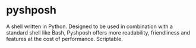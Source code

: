 # pyshposh
A shell written in Python. Designed to be used in combination with a standard shell like Bash, Pyshposh offers more readability, friendliness and features at the cost of performance. Scriptable.
